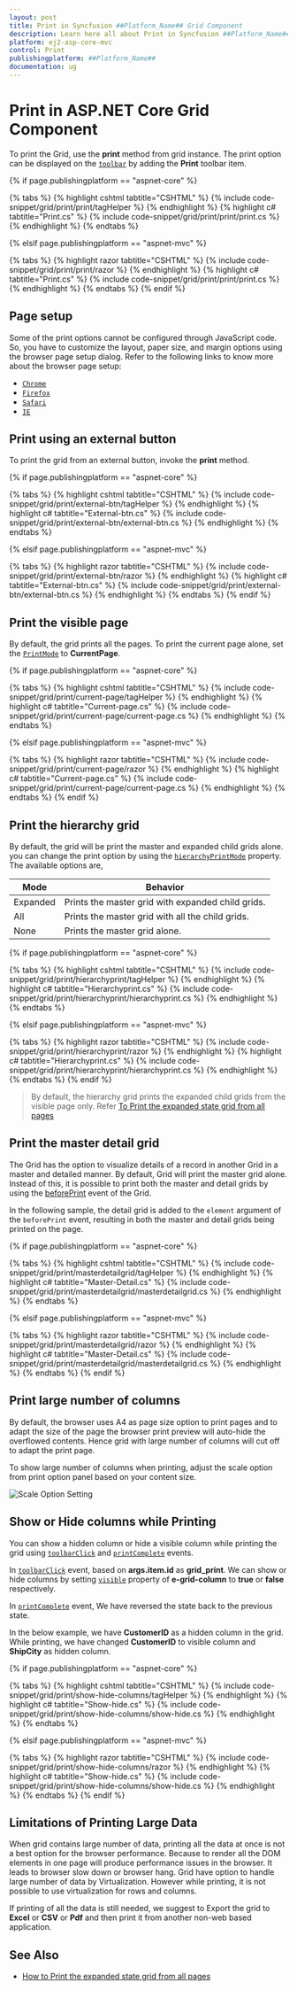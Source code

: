 ```yaml
---
layout: post
title: Print in Syncfusion ##Platform_Name## Grid Component
description: Learn here all about Print in Syncfusion ##Platform_Name## Grid component of Syncfusion Essential JS 2 and more.
platform: ej2-asp-core-mvc
control: Print
publishingplatform: ##Platform_Name##
documentation: ug
---
```



# Print in ASP.NET Core Grid Component

To print the Grid, use the **print** method from grid instance. The print option can be displayed on the [`toolbar`](https://help.syncfusion.com/cr/aspnetcore-js2/Syncfusion.EJ2.Grids.Grid.html#Syncfusion_EJ2_Grids_Grid_Toolbar) by adding the **Print** toolbar item.

{% if page.publishingplatform == "aspnet-core" %}

{% tabs %}
{% highlight cshtml tabtitle="CSHTML" %}
{% include code-snippet/grid/print/print/tagHelper %}
{% endhighlight %}
{% highlight c# tabtitle="Print.cs" %}
{% include code-snippet/grid/print/print/print.cs %}
{% endhighlight %}
{% endtabs %}

{% elsif page.publishingplatform == "aspnet-mvc" %}

{% tabs %}
{% highlight razor tabtitle="CSHTML" %}
{% include code-snippet/grid/print/print/razor %}
{% endhighlight %}
{% highlight c# tabtitle="Print.cs" %}
{% include code-snippet/grid/print/print/print.cs %}
{% endhighlight %}
{% endtabs %}
{% endif %}



## Page setup

Some of the print options cannot be configured through JavaScript code. So, you have to customize the layout, paper size, and margin options using the browser page setup dialog. Refer to the following links to know more about the browser page setup:

* [`Chrome`](https://support.google.com/chrome/answer/1069693?hl=en&visit_id=1-636335333734668335-3165046395&rd=1)
* [`Firefox`](https://support.mozilla.org/en-US/kb/how-print-web-pages-firefox)
* [`Safari`](http://www.mintprintables.com/print-tips/adjust-margins-osx/)
* [`IE`](http://www.helpteaching.com/help/print/index.htm)

## Print using an external button

To print the grid from an external button, invoke the **print** method.

{% if page.publishingplatform == "aspnet-core" %}

{% tabs %}
{% highlight cshtml tabtitle="CSHTML" %}
{% include code-snippet/grid/print/external-btn/tagHelper %}
{% endhighlight %}
{% highlight c# tabtitle="External-btn.cs" %}
{% include code-snippet/grid/print/external-btn/external-btn.cs %}
{% endhighlight %}
{% endtabs %}

{% elsif page.publishingplatform == "aspnet-mvc" %}

{% tabs %}
{% highlight razor tabtitle="CSHTML" %}
{% include code-snippet/grid/print/external-btn/razor %}
{% endhighlight %}
{% highlight c# tabtitle="External-btn.cs" %}
{% include code-snippet/grid/print/external-btn/external-btn.cs %}
{% endhighlight %}
{% endtabs %}
{% endif %}



## Print the visible page

By default, the grid prints all the pages. To print the current page alone, set the [`PrintMode`](https://help.syncfusion.com/cr/aspnetcore-js2/Syncfusion.EJ2.Grids.Grid.html#Syncfusion_EJ2_Grids_Grid_PrintMode) to **CurrentPage**.

{% if page.publishingplatform == "aspnet-core" %}

{% tabs %}
{% highlight cshtml tabtitle="CSHTML" %}
{% include code-snippet/grid/print/current-page/tagHelper %}
{% endhighlight %}
{% highlight c# tabtitle="Current-page.cs" %}
{% include code-snippet/grid/print/current-page/current-page.cs %}
{% endhighlight %}
{% endtabs %}

{% elsif page.publishingplatform == "aspnet-mvc" %}

{% tabs %}
{% highlight razor tabtitle="CSHTML" %}
{% include code-snippet/grid/print/current-page/razor %}
{% endhighlight %}
{% highlight c# tabtitle="Current-page.cs" %}
{% include code-snippet/grid/print/current-page/current-page.cs %}
{% endhighlight %}
{% endtabs %}
{% endif %}



## Print the hierarchy grid

By default, the grid will be print the master and expanded child grids alone. you can change the print option by using the [`hierarchyPrintMode`](https://help.syncfusion.com/cr/aspnetcore-js2/Syncfusion.EJ2.Grids.Grid.html#Syncfusion_EJ2_Grids_Grid_HierarchyPrintMode) property. The available options are,

| Mode     | Behavior    |
|----------|-------------|
| Expanded | Prints the master grid with expanded child grids. |
| All      | Prints the master grid with all the child grids. |
| None     | Prints the master grid alone. |

{% if page.publishingplatform == "aspnet-core" %}

{% tabs %}
{% highlight cshtml tabtitle="CSHTML" %}
{% include code-snippet/grid/print/hierarchyprint/tagHelper %}
{% endhighlight %}
{% highlight c# tabtitle="Hierarchyprint.cs" %}
{% include code-snippet/grid/print/hierarchyprint/hierarchyprint.cs %}
{% endhighlight %}
{% endtabs %}

{% elsif page.publishingplatform == "aspnet-mvc" %}

{% tabs %}
{% highlight razor tabtitle="CSHTML" %}
{% include code-snippet/grid/print/hierarchyprint/razor %}
{% endhighlight %}
{% highlight c# tabtitle="Hierarchyprint.cs" %}
{% include code-snippet/grid/print/hierarchyprint/hierarchyprint.cs %}
{% endhighlight %}
{% endtabs %}
{% endif %}



> By default, the hierarchy grid prints the expanded child grids from the visible page only. Refer [To Print the expanded state grid from all pages](./how-to/print-the-expanded-state-from-other-pages)

## Print the master detail grid

The Grid has the option to visualize details of a record in another Grid in a master and detailed manner. By default, Grid will print the master grid alone. Instead of this, it is possible to print both the master and detail grids by using the [beforePrint](https://help.syncfusion.com/cr/aspnetcore-js2/Syncfusion.EJ2.Grids.Grid.html#Syncfusion_EJ2_Grids_Grid_BeforePrint) event of the Grid.

In the following sample, the detail grid is added to the `element` argument of the `beforePrint` event, resulting in both the master and detail grids being printed on the page.

{% if page.publishingplatform == "aspnet-core" %}

{% tabs %}
{% highlight cshtml tabtitle="CSHTML" %}
{% include code-snippet/grid/print/masterdetailgrid/tagHelper %}
{% endhighlight %}
{% highlight c# tabtitle="Master-Detail.cs" %}
{% include code-snippet/grid/print/masterdetailgrid/masterdetailgrid.cs %}
{% endhighlight %}
{% endtabs %}

{% elsif page.publishingplatform == "aspnet-mvc" %}

{% tabs %}
{% highlight razor tabtitle="CSHTML" %}
{% include code-snippet/grid/print/masterdetailgrid/razor %}
{% endhighlight %}
{% highlight c# tabtitle="Master-Detail.cs" %}
{% include code-snippet/grid/print/masterdetailgrid/masterdetailgrid.cs %}
{% endhighlight %}
{% endtabs %}
{% endif %}

## Print large number of columns

By default, the browser uses A4 as page size option to print pages and to adapt the size of the page the browser print preview will auto-hide the overflowed contents. Hence grid with large number of columns will cut off to adapt the print page.

To show large number of columns when printing, adjust the scale option from print option panel based on your content size.

![Scale Option Setting](./images/print-preview.png)

## Show or Hide columns while Printing

You can show a hidden column or hide a visible column while printing the grid using [`toolbarClick`](https://help.syncfusion.com/cr/aspnetcore-js2/Syncfusion.EJ2.Grids.Grid.html#Syncfusion_EJ2_Grids_Grid_ToolbarClick) and [`printComplete`](https://help.syncfusion.com/cr/aspnetcore-js2/Syncfusion.EJ2.Grids.Grid.html#Syncfusion_EJ2_Grids_Grid_PrintComplete) events.

In [`toolbarClick`](https://help.syncfusion.com/cr/aspnetcore-js2/Syncfusion.EJ2.Grids.Grid.html#Syncfusion_EJ2_Grids_Grid_ToolbarClick) event, based on **args.item.id** as **grid_print**. We can show or hide columns by setting [`visible`](https://help.syncfusion.com/cr/aspnetcore-js2/Syncfusion.EJ2.Grids.GridColumn.html#Syncfusion_EJ2_Grids_GridColumn_Visible) property of **e-grid-column** to **true** or **false** respectively.

In [`printComplete`](https://help.syncfusion.com/cr/aspnetcore-js2/Syncfusion.EJ2.Grids.Grid.html#Syncfusion_EJ2_Grids_Grid_PrintComplete) event, We have reversed the state back to the previous state.

In the below example, we have **CustomerID** as a hidden column in the grid. While printing, we have changed **CustomerID** to visible column and **ShipCity** as hidden column.

{% if page.publishingplatform == "aspnet-core" %}

{% tabs %}
{% highlight cshtml tabtitle="CSHTML" %}
{% include code-snippet/grid/print/show-hide-columns/tagHelper %}
{% endhighlight %}
{% highlight c# tabtitle="Show-hide.cs" %}
{% include code-snippet/grid/print/show-hide-columns/show-hide.cs %}
{% endhighlight %}
{% endtabs %}

{% elsif page.publishingplatform == "aspnet-mvc" %}

{% tabs %}
{% highlight razor tabtitle="CSHTML" %}
{% include code-snippet/grid/print/show-hide-columns/razor %}
{% endhighlight %}
{% highlight c# tabtitle="Show-hide.cs" %}
{% include code-snippet/grid/print/show-hide-columns/show-hide.cs %}
{% endhighlight %}
{% endtabs %}
{% endif %}



## Limitations of Printing Large Data

When grid contains large number of data, printing all the data at once is not a best option for the browser performance. Because to render all the DOM elements in one page will produce performance issues in the browser. It leads to browser slow down or browser hang. Grid have option to handle large number of data by Virtualization. However while printing, it is not possible to use virtualization for rows and columns.

If printing of all the data is still needed, we suggest to Export the grid to **Excel** or **CSV** or **Pdf** and then print it from another non-web based application.

## See Also

* [How to Print the expanded state grid from all pages](./how-to/print-the-expanded-state-from-other-pages)
